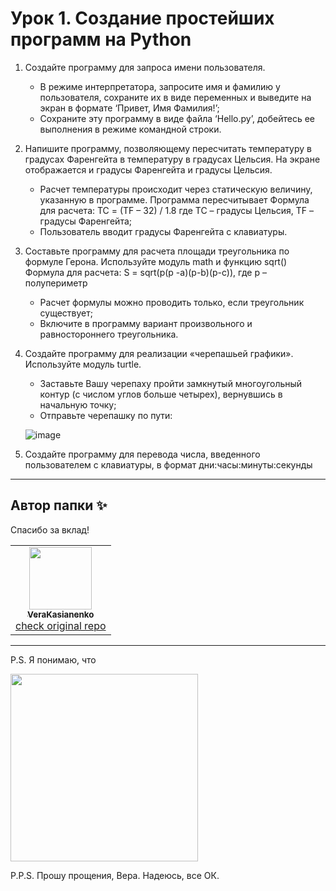 # Урок 1. Создание простейших программ на Python
1. Создайте программу для запроса имени пользователя.
	- В режиме интерпретатора, запросите имя и фамилию у пользователя, сохраните их в виде переменных и выведите на экран в формате ‘Привет, Имя Фамилия!’;
	- Сохраните эту программу в виде файла ‘Hello.py’, добейтесь ее выполнения в режиме командной строки.
2. Напишите программу, позволяющему пересчитать температуру в градусах Фаренгейта в температуру в градусах Цельсия. На экране отображается и градусы Фаренгейта и градусы Цельсия.
	- Расчет температуры происходит через статическую величину, указанную в программе. Программа пересчитывает Формула для расчета: TC = (TF – 32) / 1.8 где TC – градусы Цельсия, TF – градусы Фаренгейта;
	- Пользователь вводит градусы Фаренгейта с клавиатуры.
3. Составьте программу для расчета площади треугольника по формуле Герона. Используйте модуль math и функцию sqrt() Формула для расчета: S = sqrt(p(p -a)(p-b)(p-c)), где р – полупериметр
	- Расчет формулы можно проводить только, если треугольник существует;
	- Включите в программу вариант произвольного и равностороннего треугольника.
4. Создайте программу для реализации «черепашьей графики». Используйте модуль turtle.
	- Заставьте Вашу черепаху пройти замкнутый многоугольный контур (с числом углов больше четырех), вернувшись в начальную точку;
	- Отправьте черепашку по пути: 
	
	![image](https://user-images.githubusercontent.com/112972833/209082785-c82012db-b0f2-485f-9f07-ef426926444e.png)
	
5. Создайте программу для перевода числа, введенного пользователем с клавиатуры, в формат дни:часы:минуты:секунды

---

## Автор папки ✨
Спасибо за вклад!
<!-- ALL-CONTRIBUTORS-LIST:START - Do not remove or modify this section -->
<!-- prettier-ignore-start -->
<!-- markdownlint-disable -->
<table>
  <tr>
    <td align="center"><a href="https://github.com/VeraKasianenko"><img src="https://avatars.githubusercontent.com/u/112972833?v=4" width="100px;" alt=""/><br /><sub><b>VeraKasianenko</b></sub></a><br /><a href="https://github.com/libscie/credit-roll/commits?author=VeraKasianenko" title="Code"></a>
    <a href="https://github.com/VeraKasianenko/itmo_1_sem/tree/main/Programming/prog_1">check original repo</a></td>
  </tr>
</table>
<!-- markdownlint-restore -->
<!-- prettier-ignore-end -->

<!-- ALL-CONTRIBUTORS-LIST:END -->

---

P.S. Я понимаю, что

<img src="https://webdevkin.ru/media/img/courses/git/meme/git-private-repo.jpg" width="300px">

P.P.S. Прошу прощения, Вера. Надеюсь, все ОК.

